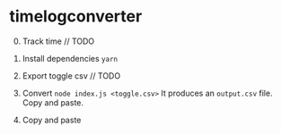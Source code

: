 # timelogconverter

0. Track time
// TODO

1. Install dependencies
`yarn`

2. Export toggle csv
// TODO

3. Convert
`node index.js <toggle.csv>`
It produces an `output.csv` file. Copy and paste.

4. Copy and paste



